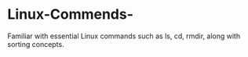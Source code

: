 # Linux-Commends-
Familiar with essential Linux commands such as ls, cd, rmdir, along with sorting concepts.
